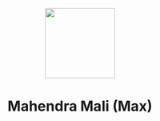 <p align="center">
  <img width="140" height="140" src="img2.png">
</p>

<h1 align="center">Mahendra Mali (Max)</h1>
<br>
